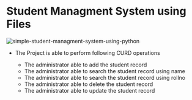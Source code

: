 # Student Managment System using Files
![simple-student-managment-system-using-python](https://user-images.githubusercontent.com/36398260/115978506-78332b80-a59d-11eb-90e7-5cce33a045f8.jpg)

- The Project is able to perform following CURD operations

  - The administrator able to add the student record
  - The administrator able to search the student record using name
  - The administrator able to search the student record using rollno
  - The administrator able to delete the student record
  - The administrator able to update the student record
